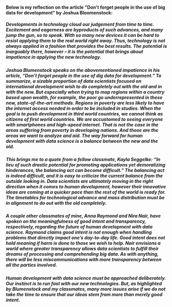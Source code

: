 #### Below is my reflection on the article "Don't forget people in the use of big data for development" by Joshua Bloomenstock:

##### Developments in technology cloud our judgement from time to time. Excitement and eagerness are byproducts of such advances, and many jump the gun, so to speak. With so many new devices it can be hard to resist applying them to the real world right away. Thus, technology is not always applied in a fashion that provides the best results. The potential is inarguably there, however – it is the potential that brings about impatience in applying the new technology.
##### Joshua Blumenstock speaks on the abovementioned impatience in his article, “Don’t forget people in the use of dig data for development.” To summarize, a sizable proportion of data scientists focused on international development wish to do completely out with the old and in with the new. But especially when trying to map regions within a country based upon wealth, for example, the poor go underrepresented in these new, state-of-the-art methods. Regions in poverty are less likely to have the internet access needed in order to be included in studies. When the goal is to push development in third world countries, we cannot think as citizens of first world countries. We are accustomed to seeing everyone with smartphones and high-speed internet. That is not the case in the areas suffering from poverty in developing nations. And those are the areas we want to analyze and aid. The way forward for human development with data science is a balance between the new and the old.
##### This brings me to a quote from a fellow classmate, Kayla Seggelke: “In lieu of such drastic potential for promoting applications yet demoralizing hinderances, the balancing act can become difficult.” The balancing act is indeed difficult, and it is easy to criticize the current balance from the outside looking in. Data scientists are ultimately moving in the right direction when it comes to human development, however their innovative ideas are coming at a quicker pace than the rest of the world is ready for. The timetables for technological advance and mass distribution must be in alignment to do out with the old completely. 
##### A couple other classmates of mine, Anna Raymond and Nira Nair, have spoken on the meaningfulness of good intent and transparency, respectively, regarding the future of human development with data science. Raymond claims good intent is not enough when handling problems that directly impact one’s day-to-day life. Good intent does not hold meaning if harm is done to those we wish to help. Nair envisions a world where greater transparency allows data scientists to fulfill their dreams of processing and comprehending big data. As with anything, there will be less miscommunications with more transparency between all the parties involved. 
##### Human development with data science must be approached deliberately. Our instinct is to run fast with our new technologies. But, as highlighted by Blumenstock and my classmates, many more issues arise if we do not take the time to ensure that our ideas stem from more than merely good intent. 


